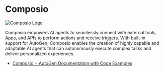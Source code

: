# Composio

![Composio Logo](img/ecosystem-composio.png)

Composio empowers AI agents to seamlessly connect with external tools, Apps, and APIs to perform actions and receive triggers. With built-in support for AutoGen, Composio enables the creation of highly capable and adaptable AI agents that can autonomously execute complex tasks and deliver personalized experiences.

- [Composio + AutoGen Documentation with Code Examples](https://docs.composio.dev/framework/autogen)
